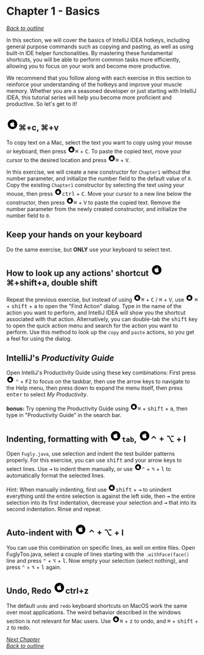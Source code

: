 # Chapter 1 - Basics
[_Back to outline_](outline.md)

In this section, we will cover the basics of IntelliJ IDEA hotkeys, including general purpose commands such as copying and pasting, as well as using
built-in IDE helper functionalities. By mastering these fundamental shortcuts, you will be able to perform common tasks more efficiently, allowing
you to focus on your work and become more productive.

We recommend that you follow along with each exercise in this section to reinforce your understanding of the hotkeys and improve your muscle memory.
Whether you are a seasoned developer or just starting with IntelliJ IDEA, this tutorial series will help you become more proficient and productive.
So let's get to it!

## ![Mac](../icons/glyph-apple-32.png)&#8984;+c, &#8984;+v
To copy text on a Mac, select the text you want to copy using your mouse or keyboard, then press ![Mac](../icons/glyph-apple-20.png)<kbd>&#8984;</kbd> + <kbd>C</kbd>. To paste the
copied text, move your cursor to the desired location and press ![Mac](../icons/glyph-apple-20.png)<kbd>&#8984;</kbd> + <kbd>V</kbd>.

In this exercise, we will create a new constructor for `Chapter1` without the number parameter, and initialize the number field to the default value
of `0`. Copy the existing `Chapter1` constructor by selecting the text using your mouse, then press ![Mac](../icons/glyph-apple-20.png)<kbd>ctrl</kbd> + <kbd>C</kbd>. Move your cursor to
a new line below the constructor, then press ![Mac](../icons/glyph-apple-20.png)<kbd>&#8984;</kbd> + <kbd>V</kbd> to paste the copied text. Remove the number parameter from the newly
created constructor, and initialize the number field to `0`.

## Keep your hands on your keyboard
Do the same exercise, but **ONLY** use your keyboard to select text.

## How to look up any actions' shortcut ![Mac](../icons/glyph-apple-32.png) &#8984;+shift+a, double shift
Repeat the previous exercise, but instead of using ![Mac](../icons/glyph-apple-20.png)<kbd>&#8984;</kbd> + <kbd>C</kbd> / <kbd>&#8984;</kbd> + 
<kbd>V</kbd>, use ![Mac](../icons/glyph-apple-20.png) <kbd>&#8984;</kbd> + <kbd>shift</kbd> + <kbd>a</kbd> to open the "Find Action" dialog. Type in the name of the action you want to perform, and IntelliJ IDEA will show you the shortcut associated with that action. Alternatively, you can double-tab the <kbd>shift</kbd> key to open the quick action menu and search for the 
action you want to perform. Use this method to look up the `copy` and `paste` actions, so you get a feel for using the dialog.

## IntelliJ's _Productivity Guide_

Open IntelliJ's Productivity Guide using these key combinations:
First press![Mac](../icons/glyph-apple-20.png) <kbd>&#8963;</kbd> + <kbd>F2</kbd> to focus on the taskbar, then use the arrow keys to navigate to the Help menu, then press down to
expand the menu itself, then press <kbd>enter</kbd> to select _My Productivity_.

**bonus:** Try opening the Productivity Guide using ![Mac](../icons/glyph-apple-20.png)<kbd>&#8984;</kbd> + <kbd>shift</kbd> + <kbd>a</kbd>, then type in "Productivity Guide" in the
search bar.

## Indenting, formatting with ![Mac](../icons/glyph-apple-32.png)`tab`, ![Mac](../icons/glyph-apple-32.png)&#8963; + &#8997; + l
Open `Fugly.java`, use selection and indent the test builder patterns properly.
For this exercise, you can use <kbd>shift</kbd> and your arrow keys to select lines.
Use <kbd>&#8677;</kbd> to indent them manually, or use ![Mac](../icons/glyph-apple-20.png)<kbd>&#8963;</kbd> + <kbd>&#8997;</kbd> + <kbd>l</kbd> 
to automatically format the selected
lines.

Hint: When manually indenting, first use ![Mac](../icons/glyph-apple-20.png)<kbd>shift</kbd> + <kbd>&#8677;</kbd> to unindent everything until the entire selection is against the left
side, then <kbd>&#8677;</kbd> the entire selection into its first indentation, decrease your selection and <kbd>&#8677;</kbd> that into its second
indentation. Rinse and repeat.

## Auto-indent with ![Mac](../icons/glyph-apple-32.png) &#8963; + &#8997; + l
You can use this combination on specific lines, as well on entire files.
Open FuglyToo.java, select a couple of lines starting with the `.withFace(face()` line and press <kbd>&#8963;</kbd> + <kbd>&#8997;</kbd> + <kbd>l</kbd>.
Now empty your selection (select nothing), and press <kbd>&#8963;</kbd> + <kbd>&#8997;</kbd> + <kbd>l</kbd> again.

## Undo, Redo ![Windows](../icons/glyph-apple-32.png)ctrl+z

The default `undo` and `redo` keyboard shortcuts on MacOS work the same over most applications. The weird behavior described in the windows section is
not relevant for Mac users. Use ![Mac](../icons/glyph-apple-20.png)<kbd>&#8984;</kbd> + <kbd>z</kbd> to undo, and <kbd>&#8984;</kbd> + <kbd>shift</kbd> + <kbd>z</kbd> to redo.

[_Next Chapter_](chapter2.md)  
[_Back to outline_](outline.md)